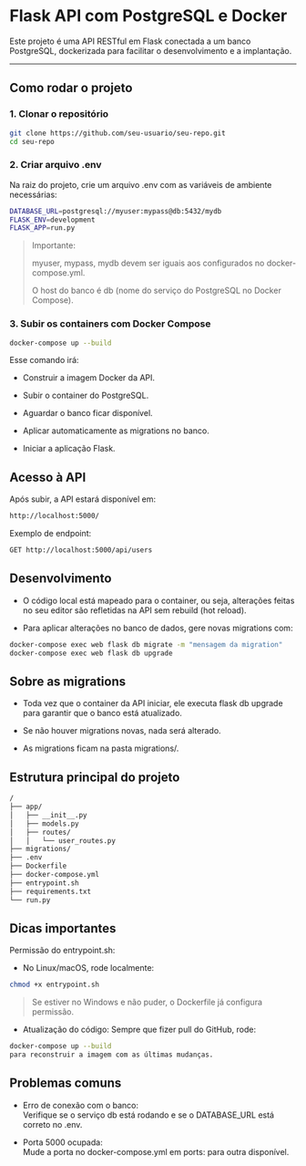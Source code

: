 # Flask API com PostgreSQL e Docker

Este projeto é uma API RESTful em Flask conectada a um banco PostgreSQL, dockerizada para facilitar o desenvolvimento e a implantação.

---

## Como rodar o projeto

### 1. Clonar o repositório

```bash
git clone https://github.com/seu-usuario/seu-repo.git
cd seu-repo
```

### 2. Criar arquivo .env

Na raiz do projeto, crie um arquivo .env com as variáveis de ambiente necessárias:

```bash
DATABASE_URL=postgresql://myuser:mypass@db:5432/mydb
FLASK_ENV=development
FLASK_APP=run.py
```

> Importante:
>
>   myuser, mypass, mydb devem ser iguais aos configurados no docker-compose.yml.
>
>   O host do banco é db (nome do serviço do PostgreSQL no Docker Compose).

### 3. Subir os containers com Docker Compose
```bash
docker-compose up --build
```

Esse comando irá:
- Construir a imagem Docker da API.

- Subir o container do PostgreSQL.

- Aguardar o banco ficar disponível.

- Aplicar automaticamente as migrations no banco.

- Iniciar a aplicação Flask.

## Acesso à API

Após subir, a API estará disponível em:

```bash
http://localhost:5000/
```

Exemplo de endpoint:

```bash
GET http://localhost:5000/api/users
```

## Desenvolvimento

- O código local está mapeado para o container, ou seja, alterações feitas no seu editor são refletidas na API sem rebuild (hot reload).

- Para aplicar alterações no banco de dados, gere novas migrations com:

```bash
docker-compose exec web flask db migrate -m "mensagem da migration"
docker-compose exec web flask db upgrade
```

## Sobre as migrations

- Toda vez que o container da API iniciar, ele executa flask db upgrade para garantir que o banco está atualizado.

- Se não houver migrations novas, nada será alterado.

- As migrations ficam na pasta migrations/.

## Estrutura principal do projeto

```bash
/
├── app/
│   ├── __init__.py
│   ├── models.py
│   ├── routes/
│   │   └── user_routes.py
├── migrations/
├── .env
├── Dockerfile
├── docker-compose.yml
├── entrypoint.sh
├── requirements.txt
└── run.py
```

## Dicas importantes

Permissão do entrypoint.sh:

- No Linux/macOS, rode localmente:

```bash
chmod +x entrypoint.sh
```

> Se estiver no Windows e não puder, o Dockerfile já configura permissão.

- Atualização do código:
Sempre que fizer pull do GitHub, rode:

```bash
docker-compose up --build
para reconstruir a imagem com as últimas mudanças.
```

## Problemas comuns

- Erro de conexão com o banco: \
Verifique se o serviço db está rodando e se o DATABASE_URL está correto no .env.

- Porta 5000 ocupada: \
Mude a porta no docker-compose.yml em ports: para outra disponível.